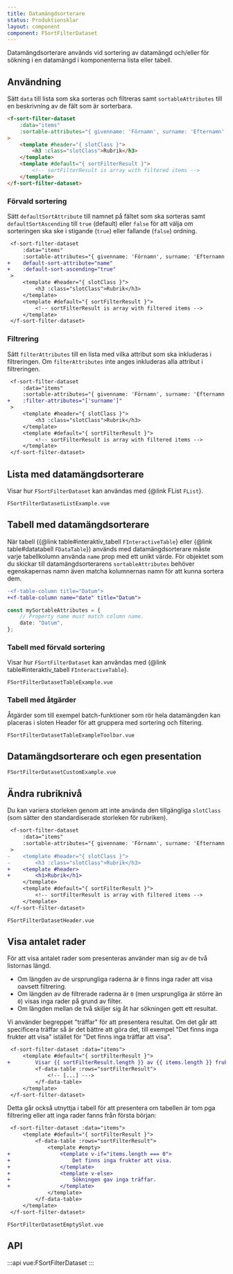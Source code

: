 ```yaml
---
title: Datamängdsorterare
status: Produktionsklar
layout: component
component: FSortFilterDataset
---
```


Datamängdsorterare används vid sortering av datamängd och/eller för sökning i en datamängd i komponenterna lista eller tabell.

## Användning

Sätt `data` till lista som ska sorteras och filtreras samt `sortableAttributes` till en beskrivning av de fält som är sorterbara.

```html static
<f-sort-filter-dataset
    :data="items"
    :sortable-attributes="{ givenname: 'Förnamn', surname: 'Efternamn' }"
>
    <template #header="{ slotClass }">
        <h3 :class="slotClass">Rubrik</h3>
    </template>
    <template #default="{ sortFilterResult }">
        <!-- sortFilterResult is array with filtered items -->
    </template>
</f-sort-filter-dataset>
```

### Förvald sortering

Sätt `defaultSortAttribute` till namnet på fältet som ska sorteras samt `defaultSortAscending` till `true` (default) eller `false` för att välja om sorteringen ska ske i stigande (`true`) eller fallande (`false`) ordning.

```diff
 <f-sort-filter-dataset
     :data="items"
     :sortable-attributes="{ givenname: 'Förnamn', surname: 'Efternamn' }"
+    default-sort-attribute="name"
+    :default-sort-ascending="true"
 >
     <template #header="{ slotClass }">
         <h3 :class="slotClass">Rubrik</h3>
     </template>
     <template #default="{ sortFilterResult }">
         <!-- sortFilterResult is array with filtered items -->
     </template>
 </f-sort-filter-dataset>
```

### Filtrering

Sätt `filterAttributes` till en lista med vilka attribut som ska inkluderas i filtreringen.
Om `filterAttributes` inte anges inkluderas alla attribut i filtreringen.

```diff
 <f-sort-filter-dataset
     :data="items"
     :sortable-attributes="{ givenname: 'Förnamn', surname: 'Efternamn' }"
+    :filter-attributes="['surname']"
 >
     <template #header="{ slotClass }">
         <h3 :class="slotClass">Rubrik</h3>
     </template>
     <template #default="{ sortFilterResult }">
         <!-- sortFilterResult is array with filtered items -->
     </template>
 </f-sort-filter-dataset>
```

## Lista med datamängdsorterare

Visar hur `FSortFilterDataset` kan användas med {@link FList `FList`}.

```import
FSortFilterDatasetListExample.vue
```

## Tabell med datamängdsorterare

När tabell ({@link table#interaktiv_tabell `FInteractiveTable`} eller {@link table#datatabell `FDataTable`}) används med datamängdsorterare måste varje tabellkolumn använda `name` prop med ett unikt värde.
För objektet som du skickar till datamängdsorterarens `sortableAttributes` behöver egenskapernas namn även matcha kolumnernas namn för att kunna sortera dem.

```diff
-<f-table-column title="Datum">
+<f-table-column name="date" title="Datum">
```

```ts
const mySortableAttributes = {
    // Property name must match column name.
    date: "Datum",
};
```

### Tabell med förvald sortering

Visar hur `FSortFilterDataset` kan användas med {@link table#interaktiv_tabell `FInteractiveTable`}.

```import
FSortFilterDatasetTableExample.vue
```

### Tabell med åtgärder

Åtgärder som till exempel batch-funktioner som rör hela datamängden kan placeras i sloten Header för att gruppera med sortering och filtering.

```import
FSortFilterDatasetTableExampleToolbar.vue
```

## Datamängdsorterare och egen presentation

```import
FSortFilterDatasetCustomExample.vue
```

## Ändra rubriknivå

Du kan variera storleken genom att inte använda den tillgängliga `slotClass` (som sätter den standardiserade storleken för rubriken).

```diff
 <f-sort-filter-dataset
     :data="items"
     :sortable-attributes="{ givenname: 'Förnamn', surname: 'Efternamn' }"
 >
-    <template #header="{ slotClass }">
-        <h3 :class="slotClass">Rubrik</h3>
+    <template #header>
+        <h1>Rubrik</h1>
     </template>
     <template #default="{ sortFilterResult }">
         <!-- sortFilterResult is array with filtered items -->
     </template>
 </f-sort-filter-dataset>
```

```import
FSortFilterDatasetHeader.vue
```

## Visa antalet rader

För att visa antalet rader som presenteras använder man sig av de två listornas längd.

- Om längden av de ursprungliga raderna är `0` finns inga rader att visa oavsett filtrering.
- Om längden av de filtrerade raderna är `0` (men ursprungliga är större än `0`) visas inga rader på grund av filter.
- Om längden mellan de två skiljer sig åt har sökningen gett ett resultat.

Vi använder begreppet "träffar" för att presentera resultat.
Om det går att specificera träffar så är det bättre att göra det, till exempel "Det finns inga frukter att visa" istället för "Det finns inga träffar att visa".

```diff
 <f-sort-filter-dataset :data="items">
     <template #default="{ sortFilterResult }">
+        Visar {{ sortFilterResult.length }} av {{ items.length }} frukter.
         <f-data-table :rows="sortFilterResult">
             <!-- [...] --->
         </f-data-table>
     </template>
 </f-sort-filter-dataset>
```

Detta går också utnyttja i tabell för att presentera om tabellen är tom pga filtrering eller att inga rader fanns från första början:

```diff
 <f-sort-filter-dataset :data="items">
     <template #default="{ sortFilterResult }">
         <f-data-table :rows="sortFilterResult">
             <template #empty>
+                <template v-if="items.length === 0">
+                    Det finns inga frukter att visa.
+                </template>
+                <template v-else>
+                    Sökningen gav inga träffar.
+                </template>
             </template>
         </f-data-table>
     </template>
 </f-sort-filter-dataset>
```

```import nomarkup
FSortFilterDatasetEmptySlot.vue
```

## API

:::api
vue:FSortFilterDataset
:::
